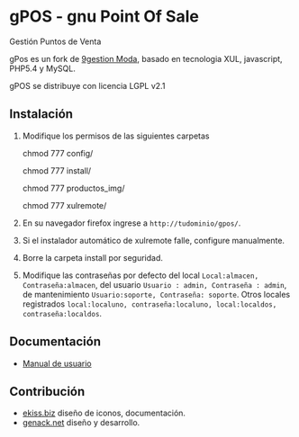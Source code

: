 gPOS - gnu Point Of Sale
========================

Gestión Puntos de Venta

gPos es un fork de [9gestion Moda](http://sourceforge.net/projects/es9gestion/), basado en tecnologia XUL, javascript, PHP5.4 y MySQL.

gPOS se distribuye con licencia LGPL v2.1

Instalación
----------

1. Modifique los permisos de las siguientes carpetas

    chmod 777 config/

    chmod 777 install/

    chmod 777 productos_img/

    chmod 777 xulremote/

2. En su navegador firefox ingrese a `http://tudominio/gpos/`.

3. Si el instalador automático de xulremote falle, configure manualmente.

4. Borre la carpeta install por seguridad.

5. Modifique las contraseñas por defecto del local `Local:almacen, Contraseña:almacen`, del usuario `Usuario : admin, Contraseña : admin`, de mantenimiento `Usuario:soporte, Contraseña: soporte`. Otros locales registrados `local:localuno, contraseña:localuno, local:localdos, contraseña:localdos`.

Documentación
-------------

* [Manual de usuario](http://genack.net/genack/services/gpos/user_manual/inicio)


Contribución
------------

* [ekiss.biz](http://ekiss.biz)  diseño de iconos, documentación.
* [genack.net](http://genack.net)  diseño y desarrollo.
